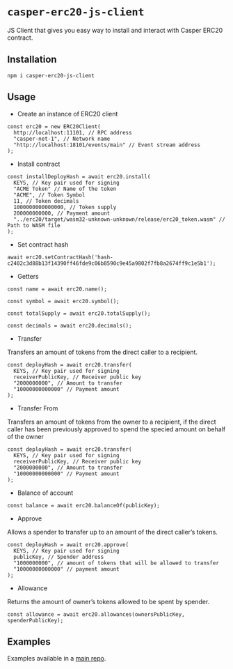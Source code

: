 # `casper-erc20-js-client`

JS Client that gives you easy way to install and interact with Casper ERC20 contract.

## Installation

`npm i casper-erc20-js-client`

## Usage

- Create an instance of ERC20 client

```
const erc20 = new ERC20Client(
  http://localhost:11101, // RPC address
  "casper-net-1", // Network name
  "http://localhost:18101/events/main" // Event stream address
);
```

- Install contract
```
const installDeployHash = await erc20.install(
  KEYS, // Key pair used for signing 
  "ACME Token" // Name of the token
  "ACME", // Token Symbol
  11, // Token decimals
  1000000000000000, // Token supply
  200000000000, // Payment amount
  "../erc20/target/wasm32-unknown-unknown/release/erc20_token.wasm" // Path to WASM file
);
```

- Set contract hash

```
await erc20.setContractHash('hash-c2402c3d88b13f14390ff46fde9c06b8590c9e45a9802f7fb8a2674ff9c1e5b1');
```

- Getters

```
const name = await erc20.name();

const symbol = await erc20.symbol();

const totalSupply = await erc20.totalSupply();

const decimals = await erc20.decimals();
```

- Transfer

Transfers an amount of tokens from the direct caller to a recipient.

```
const deployHash = await erc20.transfer(
  KEYS, // Key pair used for signing
  receiverPublicKey, // Receiver public key
  "2000000000", // Amount to transfer
  "10000000000000" // Payment amount
);
```

- Transfer From

Transfers an amount of tokens from the owner to a recipient, if the direct caller has been previously approved to spend the specied amount on behalf of the owner

```
const deployHash = await erc20.transfer(
  KEYS, // Key pair used for signing
  receiverPublicKey, // Receiver public key
  "2000000000", // Amount to transfer
  "10000000000000" // Payment amount
);
```

- Balance of account
```
const balance = await erc20.balanceOf(publicKey);
```

- Approve

Allows a spender to transfer up to an amount of the direct caller’s tokens.

```
const deployHash = await erc20.approve(
  KEYS, // Key pair used for signing
  publicKey, // Spender address
  "1000000000", // amount of tokens that will be allowed to transfer
  "10000000000000" // payment amount
);
```

- Allowance

Returns the amount of owner’s tokens allowed to be spent by spender.

```
const allowance = await erc20.allowances(ownersPublicKey, spenderPublicKey);
```

## Examples

Examples available in a [main repo](https://github.com/casper-network/casper-contracts-js-clients).
